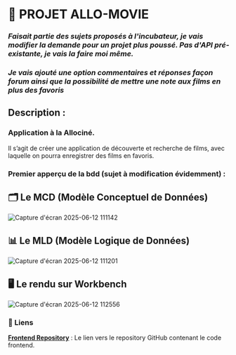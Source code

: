 # 🚀 PROJET ALLO-MOVIE

### _Faisait partie des sujets proposés à l'incubateur, je vais modifier la demande pour un projet plus poussé. Pas d'API pré-existante, je vais la faire moi même._
### _Je vais ajouté une option commentaires et réponses façon forum ainsi que la possibilité de mettre une note aux films en plus des favoris_

## Description :

### Application à la Allociné.

Il s’agit de créer une application de découverte et recherche de films, avec
laquelle on pourra enregistrer des films en favoris.

### Premier apperçu de la bdd (sujet à modification évidemment) :

## 🗂️ Le MCD (Modèle Conceptuel de Données)

![Capture d'écran 2025-06-12 111142](https://github.com/user-attachments/assets/205e85e3-842a-4a5f-90e1-b5b095a1098e)


## 📊 Le MLD (Modèle Logique de Données)

![Capture d'écran 2025-06-12 111201](https://github.com/user-attachments/assets/ad77bbb0-1b9f-4174-a270-93f9385b4e48)

## 🖥️ Le rendu sur Workbench

![Capture d'écran 2025-06-12 112556](https://github.com/user-attachments/assets/d0ed34b4-afc8-4a18-b3af-234065ffcd4b)

### 🔗 Liens

**[Frontend Repository](https://github.com/cedric-chimot/allo-movie-front)** : Le lien vers le repository GitHub contenant le code frontend.
